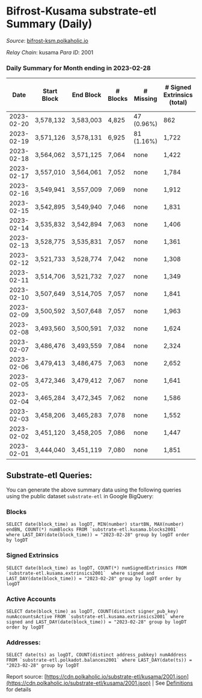 # Bifrost-Kusama substrate-etl Summary (Daily)

_Source_: [bifrost-ksm.polkaholic.io](https://bifrost-ksm.polkaholic.io)

*Relay Chain*: kusama
*Para ID*: 2001



### Daily Summary for Month ending in 2023-02-28


| Date | Start Block | End Block | # Blocks | # Missing | # Signed Extrinsics (total) | # Active Accounts | # Addresses with Balances | # Events | # Transfers | # XCM Transfers In | # XCM Transfers Out |
| ---- | ----------- | --------- | -------- | --------- | --------------------------- | ----------------- | ------------------------- | -------- | ----------- | ------------------ | ------------------- |
| 2023-02-20 | 3,578,132 | 3,583,003 | 4,825 | 47 (0.96%) | 862 | 137 |  | 33,641 | 8,729 ($237,049.49) |   |   |
| 2023-02-19 | 3,571,126 | 3,578,131 | 6,925 | 81 (1.16%) | 1,722 | 138 | 101,418 | 53,292 | 13,084 ($336,148.92) |   |   |
| 2023-02-18 | 3,564,062 | 3,571,125 | 7,064 | none  | 1,422 |  | 101,411 | 51,095 | 12,905 ($217,431.79) | 90 ($30,249.06) | 75 ($33,926.83) |
| 2023-02-17 | 3,557,010 | 3,564,061 | 7,052 | none  | 1,784 | 101 | 101,403 | 52,419 | 12,526 ($485,465.06) |   |   |
| 2023-02-16 | 3,549,941 | 3,557,009 | 7,069 | none  | 1,912 | 196 | 101,399 | 55,279 | 13,393 ($1,205,288.80) |   |   |
| 2023-02-15 | 3,542,895 | 3,549,940 | 7,046 | none  | 1,831 | 183 | 101,387 | 54,347 | 13,046 ($1,477,963.51) |   |   |
| 2023-02-14 | 3,535,832 | 3,542,894 | 7,063 | none  | 1,406 | 172 | 101,380 | 50,801 | 12,977 ($380,470.91) |   |   |
| 2023-02-13 | 3,528,775 | 3,535,831 | 7,057 | none  | 1,361 | 162 | 101,375 | 49,867 | 12,653 ($501,439.50) |   |   |
| 2023-02-12 | 3,521,733 | 3,528,774 | 7,042 | none  | 1,308 | 185 | 101,362 | 48,886 | 12,144 ($423,696.58) | 77 ($36,060.32) | 41 ($10,118.63) |
| 2023-02-11 | 3,514,706 | 3,521,732 | 7,027 | none  | 1,349 | 162 | 101,358 | 50,276 | 12,691 ($294,999.46) | 66 ($23,602.85) | 41 ($12,327.47) |
| 2023-02-10 | 3,507,649 | 3,514,705 | 7,057 | none  | 1,841 | 226 | 101,349 | 55,275 | 13,882 ($1,721,398.92) | 149 ($67,761.78) | 131 ($51,887.83) |
| 2023-02-09 | 3,500,592 | 3,507,648 | 7,057 | none  | 1,963 | 205 | 101,333 | 54,590 | 13,176 ($1,080,080.67) | 177 ($76,294.46) | 156 ($71,019.90) |
| 2023-02-08 | 3,493,560 | 3,500,591 | 7,032 | none  | 1,624 | 237 | 101,319 | 52,668 | 13,413 ($814,954.21) |   |   |
| 2023-02-07 | 3,486,476 | 3,493,559 | 7,084 | none  | 2,324 | 336 | 101,309 | 59,368 | 14,705 ($1,299,968.64) |   |   |
| 2023-02-06 | 3,479,413 | 3,486,475 | 7,063 | none  | 2,652 | 268 | 101,277 | 62,148 | 14,394 ($709,433.87) |   |   |
| 2023-02-05 | 3,472,346 | 3,479,412 | 7,067 | none  | 1,641 | 155 | 101,247 | 53,821 | 13,260 ($436,022.39) |   |   |
| 2023-02-04 | 3,465,284 | 3,472,345 | 7,062 | none  | 1,586 | 189 | 101,236 | 51,790 | 12,866 ($774,190.91) | 117 ($35,022.07) | 70 ($16,965.77) |
| 2023-02-03 | 3,458,206 | 3,465,283 | 7,078 | none  | 1,552 | 246 | 101,217 | 52,894 | 13,517 ($348,993.51) | 118 ($56,767.97) | 81 ($52,870.98) |
| 2023-02-02 | 3,451,120 | 3,458,205 | 7,086 | none  | 1,447 | 206 | 101,203 | 51,976 | 13,482 ($545,341.42) | 104 ($22,953.48) | 88 ($23,677.15) |
| 2023-02-01 | 3,444,040 | 3,451,119 | 7,080 | none  | 1,851 | 177 | 101,195 | 55,340 | 13,650 ($455,253.01) | 148 ($40,446.18) | 123 ($31,638.51) |

## Substrate-etl Queries:
You can generate the above summary data using the following queries using the public dataset `substrate-etl` in Google BigQuery:


### Blocks
```
SELECT date(block_time) as logDT, MIN(number) startBN, MAX(number) endBN, COUNT(*) numBlocks FROM `substrate-etl.kusama.blocks2001`  where LAST_DAY(date(block_time)) = "2023-02-28" group by logDT order by logDT
```


### Signed Extrinsics
```
SELECT date(block_time) as logDT, COUNT(*) numSignedExtrinsics FROM `substrate-etl.kusama.extrinsics2001`  where signed and LAST_DAY(date(block_time)) = "2023-02-28" group by logDT order by logDT
```


### Active Accounts
```
SELECT date(block_time) as logDT, COUNT(distinct signer_pub_key) numAccountsActive FROM `substrate-etl.kusama.extrinsics2001` where signed and LAST_DAY(date(block_time)) = "2023-02-28" group by logDT order by logDT
```


### Addresses:
```
SELECT date(ts) as logDT, COUNT(distinct address_pubkey) numAddress FROM `substrate-etl.polkadot.balances2001` where LAST_DAY(date(ts)) = "2023-02-28" group by logDT
```



Report source: [https://cdn.polkaholic.io/substrate-etl/kusama/2001.json](https://cdn.polkaholic.io/substrate-etl/kusama/2001.json) | See [Definitions](/DEFINITIONS.md) for details
